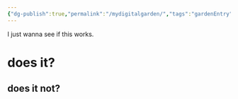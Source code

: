 ```yaml
---
{"dg-publish":true,"permalink":"/mydigitalgarden/","tags":"gardenEntry","dgHomeLink":true,"dgPassFrontmatter":false}
---
```



I just wanna see if this works.
# does it?
## does it not?
